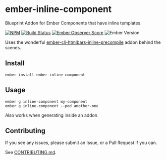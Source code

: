 # ember-inline-component

Blueprint Addon for Ember Components that have inline templates.

[![NPM][npm-badge-img]][npm-badge-link]
[![Build Status][travis-badge]][travis-badge-url]
[![Ember Observer Score][ember-observer-badge]][ember-observer-url]
![Ember Version][ember-version]

Uses the wonderful [ember-cli-htmlbars-inline-precompile] addon behind the scenes.

## Install

```shell
ember install ember-inline-component
```

## Usage

```shell
ember g inline-component my-component
ember g inline-component --pod another-one
```

Also works when generating inside an addon.

## Contributing

If you see any issues, please submit an Issue, or a Pull Request if you can.

See [CONTRIBUTING.md].


[ember-cli-htmlbars-inline-precompile]: https://github.com/pangratz/ember-cli-htmlbars-inline-precompile
[CONTRIBUTING.md]: CONTRIBUTING.md
[npm-badge-img]: https://badge.fury.io/js/ember-inline-component.svg
[npm-badge-link]: http://badge.fury.io/js/ember-inline-component
[travis-badge]: https://travis-ci.org/knownasilya/ember-inline-component.svg
[travis-badge-url]: https://travis-ci.org/knownasilya/ember-inline-component
[ember-observer-badge]: http://emberobserver.com/badges/ember-inline-component.svg
[ember-observer-url]: http://emberobserver.com/addons/ember-inline-component
[ember-version]: https://embadge.io/v1/badge.svg?start=1.13.0

